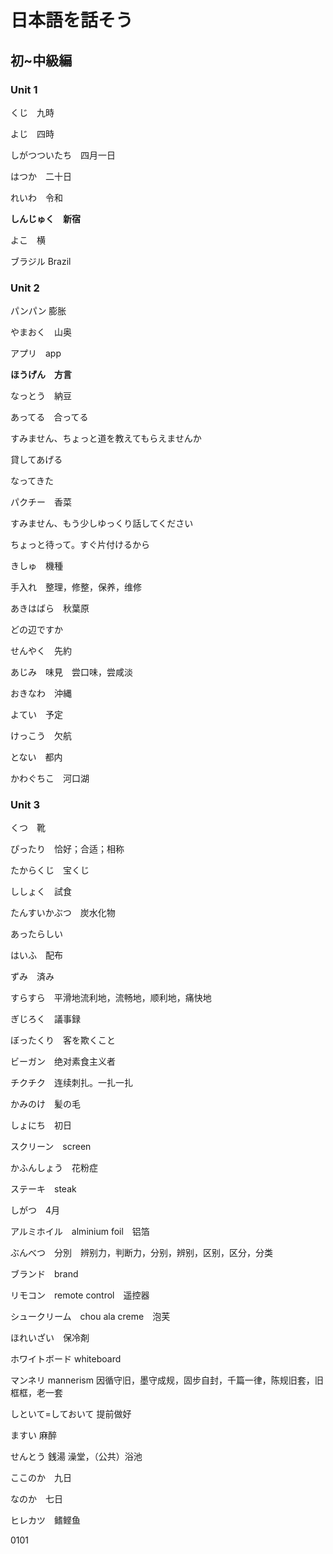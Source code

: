# 日本語を話そう

## 初~中級編

### Unit 1

くじ　九時

よじ　四時

しがつついたち　四月一日

はつか　二十日

れいわ　令和

**しんじゅく　新宿**

よこ　横

ブラジル Brazil

### Unit 2

パンパン 膨胀

やまおく　山奥

アプリ　app

**ほうげん　方言**

なっとう　納豆

あってる　合ってる

すみません、ちょっと道を教えてもらえませんか

貸してあげる

なってきた

パクチー　香菜

すみません、もう少しゆっくり話してください

ちょっと待って。すぐ片付けるから

きしゅ　機種

手入れ　整理，修整，保养，维修

あきはばら　秋葉原

どの辺ですか

せんやく　先約

あじみ　味見　尝口味，尝咸淡

おきなわ　沖縄

よてい　予定

けっこう　欠航

とない　都内

かわぐちこ　河口湖

### Unit 3

くつ　靴

ぴったり　恰好；合适；相称

たからくじ　宝くじ

ししょく　試食

たんすいかぶつ　炭水化物

あったらしい

はいふ　配布

ずみ　済み

すらすら　平滑地流利地，流畅地，顺利地，痛快地

ぎじろく　議事録

ぼったくり　客を欺くこと

ビーガン　绝对素食主义者

チクチク　连续刺扎。一扎一扎

かみのけ　髪の毛

しょにち　初日

スクリーン　screen

かふんしょう　花粉症

ステーキ　steak

しがつ　4月

アルミホイル　alminium foil　铝箔

ぶんべつ　分別　辨别力，判断力，分别，辨别，区别，区分，分类

ブランド　brand

リモコン　remote control　遥控器

シュークリーム　chou ala creme　泡芙

ほれいざい　保冷剤

ホワイトボード whiteboard

マンネリ mannerism 因循守旧，墨守成规，固步自封，千篇一律，陈规旧套，旧框框，老一套

しといて=しておいて 提前做好

ますい 麻醉

せんとう 銭湯 澡堂，（公共）浴池

ここのか　九日

なのか　七日

ヒレカツ　鳍鲣鱼

0101


